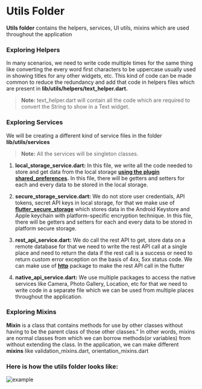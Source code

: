 # Utils Folder
**Utils folder** contains the helpers, services, UI utils, mixins which are used throughout the application

### Exploring Helpers
In many scenarios, we need to write code multiple times for the same thing like converting the every word first characters to be uppercase usually used in showing titles for any other widgets, etc. This kind of code can be made common to reduce the redundancy and add that code in helpers files which are present in **lib/utils/helpers/text_helper.dart.**
> **Note:** text_helper.dart will contain all the code which are required to convert the String to show in a Text widget.

### Exploring Services
We will be creating a different kind of service files in the folder **lib/utils/services**
> **Note:** All the services will be singleton classes.

1. **local_storage_service.dart:** In this file, we write all the code needed to store and get data from the local storage **[using the plugin shared_preferences](https://pub.dev/packages/shared_preferences).**
In this file, there will be getters and setters for each and every data to be stored in the local storage.

2. **secure_storage_service.dart:** We do not store user credentials, API tokens, secret API keys in local storage, for that we make use of **[flutter_secure_storage](https://pub.dev/packages/flutter_secure_storage)** which stores data in the Android Keystore and Apple keychain with platform-specific encryption technique.
In this file, there will be getters and setters for each and every data to be stored in platform secure storage.

3. **rest_api_service.dart:** We do call the rest API to get, store data on a remote database for that we need to write the rest API call at a single place and need to return the data if the rest call is a success or need to return custom error exception on the basis of 4xx, 5xx status code. We can make use of **[http](https://pub.dev/packages/http)** package to make the rest API call in the flutter

4. **native_api_service.dart:** We use multiple packages to access the native services like Camera, Photo Gallery, Location, etc for that we need to write code in a separate file which we can be used from multiple places throughout the application.

### Exploring Mixins
**Mixin** is a class that contains methods for use by other classes without having to be the parent class of those other classes.” In other words, mixins are normal classes from which we can borrow methods(or variables) from without extending the class.
In the application, we can make different **mixins** like validation_mixins.dart, orientation_mixins.dart

### Here is how the utils folder looks like:
![example](https://res.cloudinary.com/miyoexcellent/image/upload/v1614905193/Pagalo/1_X3v6ZNBKDpIC1Z-HleL0yw_quemyp.jpg)
